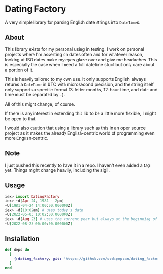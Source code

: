 # Dating Factory

A very simple library for parsing English date strings into `DateTime`s.

## About

This library exists for my personal using in testing.  I work on personal
projects where I'm asserting on dates often and for whatever reason, looking at
ISO dates make my eyes glaze over and give me headaches.  This is especially the
case when I need a full datetime stuct but only care about a portion of it.

This is heavily tailored to my own use.  It only supports English, always
returns a `DateTime` in UTC with microsecond precision, and the string itself
only supports a specific format (3-letter months, 12-hour time, and date and
time must be separated by ` - `).

All of this might change, of course.

If there is any interest in extending this lib to be a little more flexible,
I might be open to that.

I would also caution that using a library such as this in an open source project
as it makes the already English-centric world of programming even more
English-centric.

## Note

I just pushed this recently to have it in a repo.  I haven't even added a tag
yet.  Things might change heavily, including the sigil.

## Usage

```elixir
iex> import DatingFactory
iex> ~d[Apr 24, 1981 - 2pm]
~U[1981-04-24 14:00:00.000000Z]
iex> ~d[10:02am] # uses today's date
~U[2022-05-03 10:02:00.000000Z]
iex> ~d[Aug 23] # uses the current year but always at the beginning of the day
~U[2022-08-23 00:00:00.000000Z]
```

## Installation

```elixir
def deps do
  [
    {:dating_factory, git: "https://github.com/sodapopcan/dating_factory.git"}
  ]
end
```
